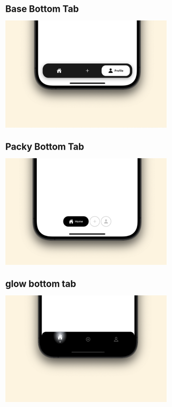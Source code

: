 # Base Bottom Tab

![Base Bottom Tab](./assets/base-bottom-tab.png)

# Packy Bottom Tab

![Packy Bottom Tab](./assets/packy_bottom_tab.png)

# glow bottom tab

![glow bottom tab](./assets/glowing_bottom_tab.png)
